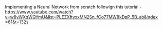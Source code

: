 Implementing a Neural Network from scratch followign this tutorial - https://www.youtube.com/watch?v=w8yWXqWQYmU&list=PLEZXftyxxMN2Sn_fCo77MW8kDpP_5B_ab&index=61&t=132s